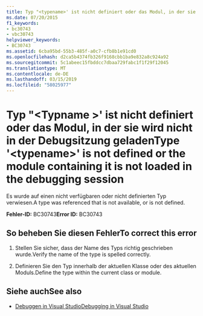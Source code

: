 ```yaml
---
title: Typ "<typename>' ist nicht definiert oder das Modul, in der sie wird nicht in der Debugsitzung geladen
ms.date: 07/20/2015
f1_keywords:
- bc30743
- vbc30743
helpviewer_keywords:
- BC30743
ms.assetid: 6cba95bd-55b3-485f-a0c7-cfb8b1e91cd0
ms.openlocfilehash: d2ca5b4374fb326f9168cbb1ba9e832a8c924a92
ms.sourcegitcommit: 5c1abeec15fbddcc7dbaa729fabc1f1f29f12045
ms.translationtype: MT
ms.contentlocale: de-DE
ms.lasthandoff: 03/15/2019
ms.locfileid: "58025977"
---
```

# <a name="type-typename-is-not-defined-or-the-module-containing-it-is-not-loaded-in-the-debugging-session"></a><span data-ttu-id="57138-102">Typ "\<Typname >' ist nicht definiert oder das Modul, in der sie wird nicht in der Debugsitzung geladen</span><span class="sxs-lookup"><span data-stu-id="57138-102">Type '\<typename>' is not defined or the module containing it is not loaded in the debugging session</span></span>
<span data-ttu-id="57138-103">Es wurde auf einen nicht verfügbaren oder nicht definierten Typ verwiesen.</span><span class="sxs-lookup"><span data-stu-id="57138-103">A type was referenced that is not available, or is not defined.</span></span>  
  
 <span data-ttu-id="57138-104">**Fehler-ID:** BC30743</span><span class="sxs-lookup"><span data-stu-id="57138-104">**Error ID:** BC30743</span></span>  
  
## <a name="to-correct-this-error"></a><span data-ttu-id="57138-105">So beheben Sie diesen Fehler</span><span class="sxs-lookup"><span data-stu-id="57138-105">To correct this error</span></span>  
  
1.  <span data-ttu-id="57138-106">Stellen Sie sicher, dass der Name des Typs richtig geschrieben wurde.</span><span class="sxs-lookup"><span data-stu-id="57138-106">Verify the name of the type is spelled correctly.</span></span>  
  
2.  <span data-ttu-id="57138-107">Definieren Sie den Typ innerhalb der aktuellen Klasse oder des aktuellen Moduls.</span><span class="sxs-lookup"><span data-stu-id="57138-107">Define the type within the current class or module.</span></span>  
  
## <a name="see-also"></a><span data-ttu-id="57138-108">Siehe auch</span><span class="sxs-lookup"><span data-stu-id="57138-108">See also</span></span>

- [<span data-ttu-id="57138-109">Debuggen in Visual Studio</span><span class="sxs-lookup"><span data-stu-id="57138-109">Debugging in Visual Studio</span></span>](/visualstudio/debugger/debugging-in-visual-studio)
